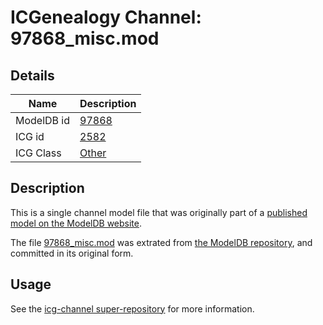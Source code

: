 # ICGenealogy Channel: 97868\_misc.mod

## Details

Name | Description
---- | -----------
ModelDB id | [97868](http://senselab.med.yale.edu/ModelDB/ShowModel.cshtml?model=97868)
ICG id | [2582](http://icg.neurotheory.ox.ac.uk/channels/other/2582)
ICG Class | [Other](http://icg.neurotheory.ox.ac.uk/channels/other)

## Description

This is a single channel model file that was originally part of a [published model on the ModelDB website](http://senselab.med.yale.edu/mModelDB/ShowModel.cshtml?model=97868).

The file [97868\_misc.mod](97868_misc.mod) was extrated from [the ModelDB repository](http://senselab.med.yale.edu/ModelDB/ShowModel.cshtml?model=97868), and committed in its original form.

## Usage

See the [icg-channel super-repository](https://github.com/icgenealogy/icg-channels) for more information.